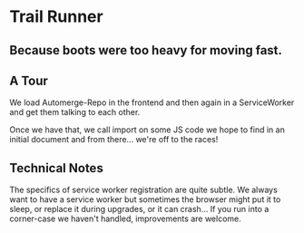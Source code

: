 # Trail Runner
## Because boots were too heavy for moving fast.

## A Tour

We load Automerge-Repo in the frontend and then again in a ServiceWorker and get them talking to each other.

Once we have that, we call import on some JS code we hope to find in an initial document and from there... we're off to the races!

## Technical Notes

The specifics of service worker registration are quite subtle. We always want to have a service worker but sometimes the browser might put it to sleep, or replace it during upgrades, or it can crash... If you run into a corner-case we haven't handled, improvements are welcome.

